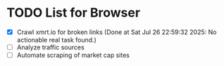 # TODO List for Browser

- [x] Crawl xmrt.io for broken links  (Done at Sat Jul 26 22:59:32 2025: No actionable real task found.)
- [ ] Analyze traffic sources
- [ ] Automate scraping of market cap sites